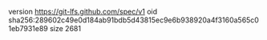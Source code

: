 version https://git-lfs.github.com/spec/v1
oid sha256:289602c49e0d184ab91bdb5d43815ec9e6b938920a4f3160a565c01eb7931e89
size 2681
